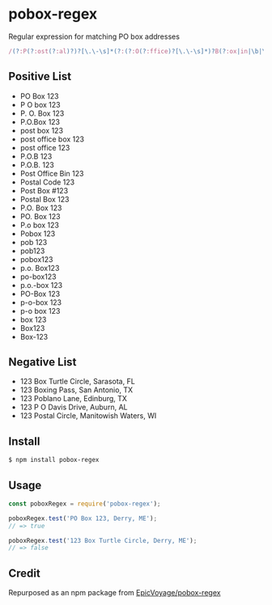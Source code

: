 # pobox-regex
Regular expression for matching PO box addresses
```js
/(?:P(?:ost(?:al)?)?[\.\-\s]*(?:(?:O(?:ffice)?[\.\-\s]*)?B(?:ox|in|\b|\d)|o(?:ffice|\b)(?:[-\s]*\d)|code)|box[-\s\b]*\d)/i
```

## Positive List
- PO Box 123
- P O box 123
- P. O. Box 123
- P.O.Box 123
- post box 123
- post office box 123
- post office 123
- P.O.B 123
- P.O.B. 123
- Post Office Bin 123
- Postal Code 123
- Post Box #123
- Postal Box 123
- P.O. Box 123
- PO. Box 123
- P.o box 123
- Pobox 123
- pob 123
- pob123
- pobox123
- p.o. Box123
- po-box123
- p.o.-box 123
- PO-Box 123
- p-o-box 123
- p-o box 123
- box 123
- Box123
- Box-123

## Negative List
- 123 Box Turtle Circle, Sarasota, FL
- 123 Boxing Pass, San Antonio, TX
- 123 Poblano Lane, Edinburg, TX
- 123 P O Davis Drive, Auburn, AL
- 123 Postal Circle, Manitowish Waters, WI

## Install
```sh
$ npm install pobox-regex
```

## Usage
```js
const poboxRegex = require('pobox-regex');

poboxRegex.test('PO Box 123, Derry, ME');
// => true

poboxRegex.test('123 Box Turtle Circle, Derry, ME');
// => false
```

## Credit
Repurposed as an npm package from [EpicVoyage/pobox-regex](https://github.com/EpicVoyage/pobox-regex)
 
